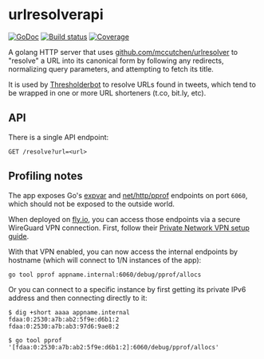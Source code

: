 # urlresolverapi

[![GoDoc](https://pkg.go.dev/badge/github.com/mccutchen/urlresolverapi)](https://pkg.go.dev/github.com/mccutchen/urlresolverapi)
[![Build status](https://github.com/mccutchen/urlresolverapi/actions/workflows/test.yaml/badge.svg)](https://github.com/mccutchen/urlresolverapi/actions/workflows/test.yaml)
[![Coverage](https://codecov.io/gh/mccutchen/urlresolverapi/branch/main/graph/badge.svg)](https://codecov.io/gh/mccutchen/urlresolverapi)

A golang HTTP server that uses [github.com/mccutchen/urlresolver][pkg] to
"resolve" a URL into its canonical form by following any redirects, normalizing
query parameters, and attempting to fetch its title.

It is used by [Thresholderbot][] to resolve URLs found in tweets, which tend to
be wrapped in one or more URL shorteners (t.co, bit.ly, etc).

## API

There is a single API endpoint:

```
GET /resolve?url=<url>
```

## Profiling notes

The app exposes Go's [expvar][] and [net/http/pprof][pprof] endpoints on port
`6060`, which should not be exposed to the outside world.

When deployed on [fly.io], you can access those endpoints via a secure
WireGuard VPN connection.  First, follow their [Private Network VPN setup guide][vpn].

With that VPN enabled, you can now access the internal endpoints by hostname
(which will connect to 1/N instances of the app):

```
go tool pprof appname.internal:6060/debug/pprof/allocs
```

Or you can connect to a specific instance by first getting its private IPv6
address and then connecting directly to it:

```
$ dig +short aaaa appname.internal
fdaa:0:2530:a7b:ab2:5f9e:d6b1:2
fdaa:0:2530:a7b:ab3:97d6:9ae8:2

$ go tool pprof '[fdaa:0:2530:a7b:ab2:5f9e:d6b1:2]:6060/debug/pprof/allocs'
```


[pkg]: https://github.com/mccutchen/urlresolver
[Thresholderbot]: https://thresholderbot.com/
[purell]: https://github.com/PuerkitoBio/purell
[blog]: https://www.agwa.name/blog/post/preventing_server_side_request_forgery_in_golangs
[expvar]: https://golang.org/pkg/expvar/
[pprof]: https://golang.org/pkg/net/http/pprof/
[fly.io]: https://fly.io/
[vpn]: https://fly.io/docs/reference/privatenetwork/#private-network-vpn
